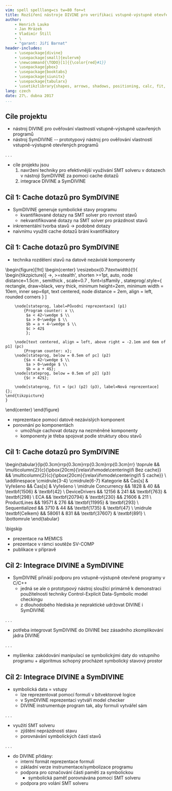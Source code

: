 ```yaml
---
vim: spell spelllang=cs tw=80 fo+=t
title: Rozšíření nástroje DIVINE pro verifikaci vstupně-výstupně otevřených programů
author:
    - Henrich Lauko
    - Jan Mrázek
    - Vladimír Štill
    - \
    - "garant: Jiří Barnat"
header-includes:
    - \usepackage{divine}
    - \usepackage[small]{eulervm}
    - \newcommand{\TODO}[1]{{\color{red}#1}}
    - \usepackage{pbox}
    - \usepackage{booktabs}
    - \usepackage{siunitx}
    - \usepackage{tabularx}
    - \usetikzlibrary{shapes, arrows, shadows, positioning, calc, fit, backgrounds, decorations.pathmorphing}
lang: czech
date: 27\. dubna 2017
...
```


## Cíle projektu

*   nástroj DIVINE pro ověřování vlastností vstupně-výstupně uzavřených programů
*   nástroj SymDIVINE -- prototypový nástroj pro ověřování vlastností
    vstupně-výstupně otevřených programů

. . .

*   cíle projektu jsou
    1.  navržení techniky pro efektivnější využívání SMT solveru v dotazech v
        nástroji SymDIVINE za pomoci cache dotazů
    2.  integrace DIVINE a SymDIVINE

## Cíl 1: Cache dotazů pro SymDIVINE

*   SymDIVINE generuje symbolické stavy programu
    * kvantifikované dotazy na SMT solver pro rovnost stavů
    * nekvantifikované dotazy na SMT solver pro prázdnost stavů
*   inkrementální tvorba stavů $\rightarrow$ podobné dotazy
*   naivnímu využití cache dotazů brání kvantifikátory

## Cíl 1: Cache dotazů pro SymDIVINE

*   technika rozdělení stavů na datově nezávislé komponenty

\begin{figure}[!ht]
\begin{center}
\resizebox{0.7\textwidth}{!}{
    \begin{tikzpicture}[ ->, >=stealth', shorten >=1pt, auto, node distance=1.5cm
                       , semithick
                       , scale=0.7
                       , font=\sffamily
                       , stateprog/.style={ rectangle, draw=black, very thick,
                         minimum height=2em, minimum width = 10em, inner
                         sep=6pt, text centered, node distance = 2em, align = left,  rounded corners }
                       ]

        \node[stateprog, label=Původní reprezentace] (p1)
            {Program counter: x \\
             $a < 42~\wedge $ \\
             $a > 0~\wedge $ \\
             $b = a + 4~\wedge $ \\
             $c > 42$
             };

        \node[text centered, align = left, above right = -2.1em and 6em of p1] (pc)
            {Program counter: x};
        \node[stateprog, below = 0.5em of pc] (p2)
            {$a < 42~\wedge $ \\
             $a > 0~\wedge $ \\
             $b = a + 4$};
        \node[stateprog, below = 0.5em of p2] (p3)
            {$c > 42$};

        \node[stateprog, fit = (pc) (p2) (p3), label=Nová reprezentace] {};
    \end{tikzpicture}
    }
\end{center}
\end{figure}

*   reprezentace pomocí datově nezávislých komponent
*   porovnání po komponentách
    *   umožňuje cachovat dotazy na nezměněné komponenty
    *   komponenty je třeba spojovat podle struktury obou stavů

## Cíl 1: Cache dotazů pro SymDIVINE

\begin{tabular}{lp{0.3cm}rrp{0.3cm}rrp{0.3cm}rrp{0.3cm}rr}
    \toprule
        &&
    \multicolumn{2}{c}{\pbox{20cm}{\relax\ifvmode\centering\fi Bez cache}} &&
    \multicolumn{2}{c}{\pbox{20cm}{\relax\ifvmode\centering\fi S cache}} \\
    \addlinespace
    \cmidrule{3-4}
    \cmidrule{6-7}
    Kategorie && Čas[s] & Vyřešeno && Čas[s] & Vyřešeno \\
    \midrule
    Concurrency && 1828 & 40 && \textbf{1506} & \textbf{42} \\
    DeviceDrivers && 12156 & 241 &&  \textbf{763} & \textbf{298} \\
    ECA && \textbf{20794} & \textbf{230} && 21606 & 211 \\
    ProductLines && 19571 & 276 && \textbf{11995} & \textbf{293} \\
    Sequentialized && 3710 & 44 && \textbf{1735} & \textbf{47} \\ \midrule
    \textbf{Celkem} && 58061 & 831 && \textbf{37607} & \textbf{891} \\
    \bottomrule
\end{tabular}

\bigskip

*   prezentace na MEMICS
*   prezentace v rámci soutěže SV-COMP
*   publikace v přípravě

## Cíl 2: Integrace DIVINE a SymDIVINE

*   SymDIVINE přináší podporu pro vstupně-výstupně otevřené programy v C/C++
    *   jedná se ale o prototypový nástroj sloužící primárně k demonstraci
        použitelnosti techniky Control-Explicit Data-Symbolic model checkingu
    *   z dlouhodobého hlediska je nepraktické udržovat DIVINE i SymDIVINE

. . .

*   potřeba integrovat SymDIVINE do DIVINE bez zásadního zkomplikování jádra
    DIVINE

. . .

*   myšlenka: zakódování manipulací se symbolickými daty do vstupního programu +
    algoritmus schopný procházet symbolický stavový prostor

## Cíl 2: Integrace DIVINE a SymDIVINE

*   symbolická data = vstupy
    *   lze reprezentovat pomocí formulí v bitvektorové logice
    *   v SymDIVINE reprezentaci vytváří model checker
    *   DIVINE instrumentuje program tak, aby formuli vytvářel sám

. . .

*   využití SMT solveru
    *   zjištění neprázdnosti stavu
    *   porovnávání symbolických částí stavů

. . .

*   do DIVINE přidány:
    *   interní formát reprezentace formulí
    *   základní verze instrumentace/symbolizace programu
    *   podpora pro označování části paměti za symbolickou
        *   symbolická paměť porovnávána pomocí SMT solveru
    *   podpora pro volání SMT solveru
